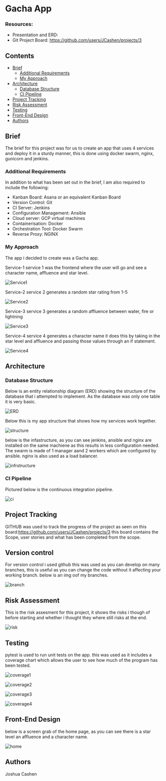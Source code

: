 # Gacha App

### Resources:
* Presentation and ERD: 
* Git Project Board: https://github.com/users/JCashen/projects/3

## Contents
* [Brief](#brief)
   * [Additional Requirements](#additional-requirements)
   * [My Approach](#my-approach)
* [Architecture](#architecture)
   * [Database Structure](#database-structure)
   * [CI Pipeline](#ci-pipeline)
* [Project Tracking](#project-tracking)
* [Risk Assessment](#risk-assessment)
* [Testing](#testing)
* [Front-End Design](#front-end-design)
* [Authors](#authors)

## Brief
The brief for this project was for us to create an app that uses 4 services and deploy it in a sturdy manner, this is done using docker swarm, nginx, gunicorn and jenkins.

### Additional Requirements
In addition to what has been set out in the brief, I am also required to include the following:
* Kanban Board: Asana or an equivalent Kanban Board
* Version Control: Git
* CI Server: Jenkins
* Configuration Management: Ansible
* Cloud server: GCP virtual machines
* Containerisation: Docker
* Orchestration Tool: Docker Swarm
* Reverse Proxy: NGINX

### My Approach
The app i decided to create was a Gacha app.

Service-1
service 1 was the frontend where the user will go and see a character name, affluence and star level.

![Service1][Service1]

Service-2
service 2 generates a random star rating from 1-5 

![Service2][Service2]

Service-3 
service 3 generates a random affluence between water, fire or lightning

![Service3][Service3]

Service-4
service 4 generates a character name it does this by taking in the star level and affluence and passing those values through an if statement.

![Service4][Service4]

## Architecture
### Database Structure
Below is an entity relationship diagram (ERD) showing the structure of the database that i attempted to implement. As the database was only one table it is very basic.

![ERD][ERD]


Below this is my app structure that shows how my services work tegether. 

![structure][structure]

below is the infastructure, as you can see jenkins, ansible and nginx are installed on the same machiene as this results in less configuration needed. The swarm is made of 1 manager aand 2 workers which are configured by ansible. nginx is also used as a load balancer. 

![infrstructure][infrastructure]

### CI Pipeline
Pictured below is the continuous integration pipeline.

![ci][ci]

## Project Tracking
GITHUB was used to track the progress of the project as seen on this board:https://github.com/users/JCashen/projects/3
this board contains the Scope, user stories and what has been completed from the scope.

## Version control
For version control i used github this was used as you can develop on many branches, this is useful as you can change the code without it affecting your working branch.
below is an img oof my branches.

![branch][branch]

## Risk Assessment
This is the risk assesment for this project, it shows the risks i though of before starting and whether i thought they where still risks at the end. 

![risk][risk]

## Testing
pytest is used to run unit tests on the app. this was used as it includes a coverage chart which allows the user to see how much of the program has been tested.

![coverage1][coverage1]

![coverage2][coverage2]

![coverage3][coverage3]

![coverage4][coverage4]

## Front-End Design
below is a screen grab of the home page, as you can see there is a star level an affluence and a character name.

![home][home]


## Authors
Joshua Cashen

[Service1]: https://i.imgur.com/gQxxK55.jpg
[Service2]: https://i.imgur.com/bJBGbkk.jpg
[Service3]: https://i.imgur.com/PPdnxsr.jpg
[Service4]: https://i.imgur.com/Cu4sjE1.jpg
[ERD]: https://i.imgur.com/6VZphc3.jpg
[risk]: https://i.imgur.com/1Xj9ArL.jpg
[ci]: https://i.imgur.com/l9IDTkU.jpg
[structure]: https://i.imgur.com/SgudEja.jpg
[infrastructure]: https://i.imgur.com/wpkS6w3.jpg
[branch]: https://i.imgur.com/RwBqOpN.jpg
[risk]: https://i.imgur.com/1Xj9ArL.jpg
[coverage1]: https://i.imgur.com/raQwf2d.jpg
[coverage2]: https://i.imgur.com/J5C1Heb.jpg
[coverage3]: https://i.imgur.com/OQrgj7g.jpg
[coverage4]: https://i.imgur.com/fPugvJc.jpg
[home]: https://i.imgur.com/KPGPpWK.jpg
